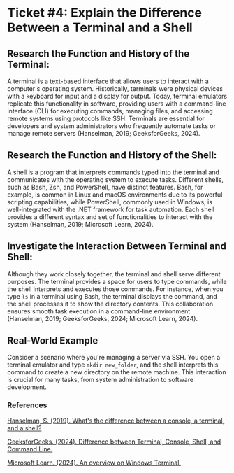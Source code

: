 # Ticket #4: Explain the Difference Between a Terminal and a Shell

## Research the Function and History of the Terminal:
A terminal is a text-based interface that allows users to interact with a computer's operating system. Historically, terminals were physical devices with a keyboard for input and a display for output. Today, terminal emulators replicate this functionality in software, providing users with a command-line interface (CLI) for executing commands, managing files, and accessing remote systems using protocols like SSH. Terminals are essential for developers and system administrators who frequently automate tasks or manage remote servers (Hanselman, 2019; GeeksforGeeks, 2024).

## Research the Function and History of the Shell:
A shell is a program that interprets commands typed into the terminal and communicates with the operating system to execute tasks. Different shells, such as Bash, Zsh, and PowerShell, have distinct features. Bash, for example, is common in Linux and macOS environments due to its powerful scripting capabilities, while PowerShell, commonly used in Windows, is well-integrated with the .NET framework for task automation. Each shell provides a different syntax and set of functionalities to interact with the system (Hanselman, 2019; Microsoft Learn, 2024).

## Investigate the Interaction Between Terminal and Shell:
Although they work closely together, the terminal and shell serve different purposes. The terminal provides a space for users to type commands, while the shell interprets and executes those commands. For instance, when you type `ls` in a terminal using Bash, the terminal displays the command, and the shell processes it to show the directory contents. This collaboration ensures smooth task execution in a command-line environment (Hanselman, 2019; GeeksforGeeks, 2024; Microsoft Learn, 2024).

## Real-World Example
Consider a scenario where you're managing a server via SSH. You open a terminal emulator and type `mkdir new_folder`, and the shell interprets this command to create a new directory on the remote machine. This interaction is crucial for many tasks, from system administration to software development.

### References
[Hanselman, S. (2019). What's the difference between a console, a terminal, and a shell?](https://www.hanselman.com/blog/whats-the-difference-between-a-console-a-terminal-and-a-shell)

[GeeksforGeeks. (2024). Difference between Terminal, Console, Shell, and Command Line.](https://www.geeksforgeeks.org/difference-between-terminal-console-shell-and-command-line/)

[Microsoft Learn. (2024). An overview on Windows Terminal.](https://learn.microsoft.com/en-us/windows/terminal/)
